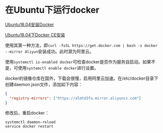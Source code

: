 # 在Ubuntu下运行docker

[Ubuntu18.04安装Docker](https://blog.csdn.net/u010889616/article/details/80170767)

[Ubuntu18.04下Docker CE安装](https://www.jianshu.com/p/07e405c01880)

使用其第一种方法，即`curl -fsSL https://get.docker.com | bash -s docker --mirror Aliyun`安装成功。此时源为阿里云。

使用`systemctl is-enabled docker`可检查docker是否作为服务自启动。如果不是，可使用`systemctl enable docker`进行设置。

docker的镜像仓库在国外，下载会很慢，启用阿里云加速。在/etc/docker目录下创建daemon.json文件，添加如下内容：

```json
{
  "registry-mirrors": ["https://almtd3fa.mirror.aliyuncs.com"]
}
```

修改后，重启docker：

```bash
systemctl daemon-reload
service docker restart
```
